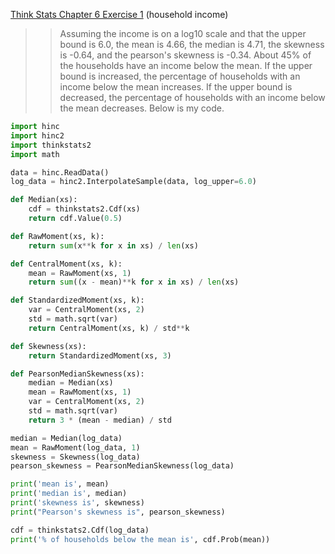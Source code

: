 [Think Stats Chapter 6 Exercise 1](http://greenteapress.com/thinkstats2/html/thinkstats2007.html#toc60) (household income)

>> Assuming the income is on a log10 scale and that the upper bound is 6.0, the mean is 4.66, the median is 4.71, the skewness is -0.64, and the pearson's skewness is -0.34. About 45% of the households have an income below the mean. If the upper bound is increased, the percentage of households with an income below the mean increases. If the upper bound is decreased, the percentage of households with an income below the mean decreases. Below is my code.

```python
import hinc
import hinc2
import thinkstats2
import math

data = hinc.ReadData()
log_data = hinc2.InterpolateSample(data, log_upper=6.0)

def Median(xs):
    cdf = thinkstats2.Cdf(xs)
    return cdf.Value(0.5)

def RawMoment(xs, k):
    return sum(x**k for x in xs) / len(xs)

def CentralMoment(xs, k):
    mean = RawMoment(xs, 1)
    return sum((x - mean)**k for x in xs) / len(xs)

def StandardizedMoment(xs, k):
    var = CentralMoment(xs, 2)
    std = math.sqrt(var)
    return CentralMoment(xs, k) / std**k

def Skewness(xs):
    return StandardizedMoment(xs, 3)

def PearsonMedianSkewness(xs):
    median = Median(xs)
    mean = RawMoment(xs, 1)
    var = CentralMoment(xs, 2)
    std = math.sqrt(var)
    return 3 * (mean - median) / std

median = Median(log_data)
mean = RawMoment(log_data, 1)
skewness = Skewness(log_data)
pearson_skewness = PearsonMedianSkewness(log_data)

print('mean is', mean)
print('median is', median)
print('skewness is', skewness)
print("Pearson's skewness is", pearson_skewness)

cdf = thinkstats2.Cdf(log_data)
print('% of households below the mean is', cdf.Prob(mean))
```
